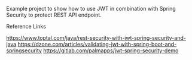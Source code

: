 Example project to show how to use JWT in combination with Spring Security to protect REST API endpoint.


Reference Links

https://www.toptal.com/java/rest-security-with-jwt-spring-security-and-java
https://dzone.com/articles/validating-jwt-with-spring-boot-and-springsecurity
https://gitlab.com/palmapps/jwt-spring-security-demo